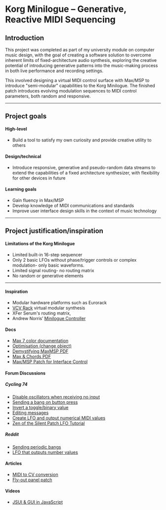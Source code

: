 # Korg Minilogue – Generative, Reactive MIDI Sequencing

## Introduction

This project was completed as part of my university module on computer music design, with the goal of creating a software solution to overcome inherent limits of fixed-architecture audio synthesis, exploring the creative potential of introducing generative patterns into the music-making process 
in both live performance and recording settings.

This involved designing a virtual MIDI control surface with Max/MSP to introduce "semi-modular" capabilities to the Korg Minilogue. The finished patch introduces evolving modulation sequences to MIDI control parameters, both random and responsive. 

---


## Project goals

#### High-level
- Build a tool to satisfy my own curiosity and provide creative utility to others

#### Design/technical
- Introduce responsive, generative and pseudo-random data streams to extend the capabilities of a fixed architecture synthesizer, with flexibility for other devices in future

#### Learning goals
- Gain fluency in Max/MSP
- Develop knowledge of MIDI communications and standards
- Improve user interface design skills in the context of music technology

---
## Project justification/inspiration


#### Limitations of the Korg Minilogue

- Limited built-in 16-step sequencer
- Only 2 basic LFOs without phase/trigger controls or complex modulation- only basic waveforms.
- Limited signal routing- no routing matrix
- No random or generative elements

---
#### Inspiration
- Modular hardware platforms such as Eurorack
- [VCV Rack](https://vcvrack.com/) virtual modular synthesis
- XFer Serum's routing matrix, 
- Andrew Norris’ [Minilogue Controller](https://andrewnorris.uk/minilogue-controller/)

	

#### Docs

- [Max 7 color documentation](https://docs.cycling74.com/legacy/max7/vignettes/max_colors)  
- [Optimisation (change object)](https://docs.cycling74.com/max5/refpages/max-ref/change.html)
- [Demystifying MaxMSP PDF](http://www.paulschuette.com/wp-content/uploads/2013/01/DEMYSTIFYING-MAXMSP.pdf)  
- [Max & Chords PDF](http://peterelsea.com/Maxtuts_basic/Max&Chords.pdf)
- [Max/MSP Patch for Interface Control](https://www.researchgate.net/figure/Max-MSP-Patch-for-the-Interface-Control_fig4_45921721) 

#### Forum Discussions

##### Cycling 74

- [Disable oscillators when receiving no input](https://cycling74.com/forums/how-to-turn-off-a-phasor-when-it-is-no-longer-receiving-data)  
- [Sending a bang on button press](https://cycling74.com/forums/how-can-you-send-1-when-button-flashes-send-0-when-button-turns-off)  
- [Invert a toggle/binary value](https://cycling74.com/forums/basic-question-how-to-invert-toggle)  
- [Editing messages](https://cycling74.com/forums/changing-values-in-a-message-box)  
- [Create LFO and output numerical MIDI values](https://cycling74.com/forums/create-lfo-and-output-numerical-values-create-an-lfo-control-midi-values)  
- [Zen of the Silent Patch LFO Tutorial](https://cycling74.com/tutorials/lfo-tutorial-1-the-zen-of-the-silent-patch/)  
 

##### Reddit

- [Sending periodic bangs](https://www.reddit.com/r/MaxMSP/comments/awir30/advice_on_sending_periodic_bangs/)
-  [LFO that outputs number values](https://www.reddit.com/r/MaxMSP/comments/879hbe/how_do_you_make_an_lfo_that_outputs_a_n) 

#### Articles
- [MIDI to CV conversion](https://loopopmusic.com/midi-to-cv-and-back-can-your-regular-synth-become-semi-modular)
- [Fly-out panel patch](https://web.archive.org/web/20180525153720/https://www.joshuacasper.com/max-4-live-tutorials/fly-out-panel-patch/)

#### Videos
- [JSUI & GUI in JavaScript](https://www.youtube.com/watch?v=1P|U1VyRZ7k)  
